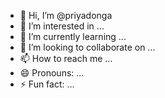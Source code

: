 - 👋 Hi, I’m @priyadonga
- 👀 I’m interested in ...
- 🌱 I’m currently learning ...
- 💞️ I’m looking to collaborate on ...
- 📫 How to reach me ...
- 😄 Pronouns: ...
- ⚡ Fun fact: ...

<!---
priyadonga/priyadonga is a ✨ special ✨ repository because its `README.md` (this file) appears on your GitHub profile.
You can click the Preview link to take a look at your changes.
--->
